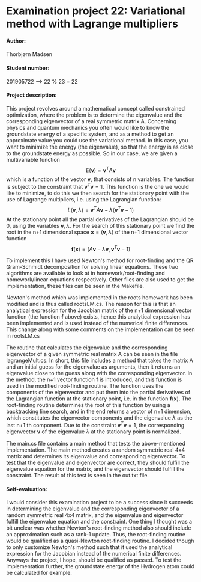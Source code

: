 # Examination project 22: Variational method with Lagrange multipliers

#### Author: 
Thorbjørn Madsen
#### Student number: 
201905722 --> 22 % 23 = 22

#### Project description:
This project revolves around a mathematical concept called constrained optimization, where the problem is to determine the eigenvalue and the corresponding eigenvector of a real symmetric matrix A. Concerning physics and quantum mechanics you often would like to know the groundstate energy of a specific system, and as a method to get an approximate value you could use the variational method. In this case, you want to minimize the energy (the eigenvalue), so that the energy is as close to the groundstate energy as possible. So in our case, we are given a multivariable function 
$$E(\textbf{v})=\textbf{v}^{T} A \textbf{v}$$ 
which is a function of the vector $\textbf{v}$, that consists of n variables. The function is subject to the constraint that 
$\textbf{v}^{T}\textbf{v}=1$. 
This function is the one we would like to minimize, to do this we then search for the stationary point with the use of Lagrange multipliers, i.e. using the Lagrangian function:
$$L(\textbf{v},\lambda) = \textbf{v}^{T}A\textbf{v} - \lambda(\textbf{v}^{T}\textbf{v}-1)$$
At the stationary point all the partial derivatives of the Lagrangian should be 0, using the variables ${\textbf{v},\lambda}$. For the search of this stationary point we find the root in the n+1 dimensional space $\textbf{x} = (\textbf{v}, \lambda)$ of the n+1 dimensional vector function
$$\textbf{f}(\textbf{x}) = (A\textbf{v} - \lambda \textbf{v}, \textbf{v}^T\textbf{v}-1)$$

To implement this I have used Newton's method for root-finding and the QR Gram-Schmidt decomposition for solving linear equations. These two algorithms are available to look at in homework/root-finding and homework/linear-equations respectively. Other files are also used to get the implementation, these files can be seen in the Makefile.

Newton's method which was implemented in the roots homework has been modified and is thus called rootsLM.cs. The reason for this is that an analytical expression for the Jacobian matrix of the n+1 dimensional vector function (the function $\textbf{f}$ above) exists, hence this analytical expression has been implemented and is used instead of the numerical finite differences. This change along with some comments on the implementation can be seen in rootsLM.cs

The routine that calculates the eigenvalue and the corresponding eigenvector of a given symmetric real matrix A can be seen in the file lagrangeMult.cs. In short, this file includes a method that takes the matrix A and an initial guess for the eigenvalue as arguments, then it returns an eigenvalue close to the guess along with the corresponding eigenvector. In the method, the n+1 vector function $\textbf{f}$ is introduced, and this function is used in the modified root-finding routine. The function uses the components of the eigenvector and put them into the partial derivatives of the Lagrangian function at the stationary point, i.e. in the function $\textbf{f}(\textbf{x})$. The root-finding routine determines the root of this function by using a backtracking line search, and in the end returns a vector of n+1 dimension, which constitutes the eigenvector components and the eigenvalue $\lambda$ as the last n+1'th component. Due to the constraint $\textbf{v}^T\textbf{v}=1$, the corresponding eigenvector $\textbf{v}$ of the eigenvalue $\lambda$ at the stationary point is normalized.

The main.cs file contains a main method that tests the above-mentioned implementation. The main method creates a random symmetric real 4x4 matrix and determines its eigenvalue and corresponding eigenvector. To test that the eigenvalue and eigenvector are correct, they should fulfill the eigenvalue equation for the matrix, and the eigenvector should fulfill the constraint. The result of this test is seen in the out.txt file. 

#### Self-evaluation:
I would consider this examination project to be a success since it succeeds in determining the eigenvalue and the corresponding eigenvector of a random symmetric real 4x4 matrix, and the eigenvalue and eigenvector fulfill the eigenvalue equation and the constraint. One thing I thought was a bit unclear was whether Newton's root-finding method also should include an approximation such as a rank-1 update. Thus, the root-finding routine would be qualified as a quasi-Newton root-finding routine. I decided though to only customize Newton's method such that it used the analytical expression for the Jacobian instead of the numerical finite differences. Anyways the project, I hope, should be qualified as passed. To test the implementation further, the groundstate energy of the Hydrogen atom could be calculated for example. 
